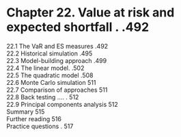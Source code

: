 # Chapter 22. Value at risk and expected shortfall . .492  

22.1 The VaR and ES measures .492   
22.2 Historical simulation .495   
22.3 Model-building approach .499   
22.4 The linear model. .502   
22.5 The quadratic model .508   
22.6 Monte Carlo simulation 511   
22.7 Comparison of approaches 511   
22.8 Back testing .... . 512   
22.9 Principal components analysis 512   
Summary 515   
Further reading 516   
Practice questions . 517  
